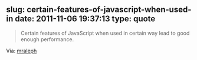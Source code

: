 slug: certain-features-of-javascript-when-used-in
date: 2011-11-06 19:37:13
type: quote
---

> Certain features of JavaScript when used in certain way lead to good enough performance.

Via: [mraleph](http://blog.mrale.ph/post/12396216081/the-trap-of-the-performance-sweet-spot)
